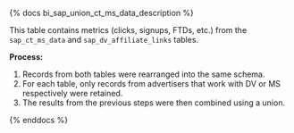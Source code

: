 {% docs bi_sap_union_ct_ms_data_description %}

This table contains metrics (clicks, signups, FTDs, etc.) from the `sap_ct_ms_data` and `sap_dv_affiliate_links` tables.

**Process:**

1. Records from both tables were rearranged into the same schema.  
2. For each table, only records from advertisers that work with DV or MS respectively were retained.  
3. The results from the previous steps were then combined using a union.

{% enddocs %}